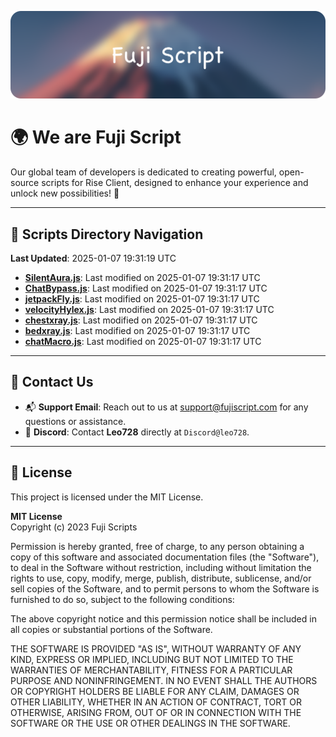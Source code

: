 ![Banner](.github/b.webp)

# 🌍 **We are Fuji Script**

Our global team of developers is dedicated to creating powerful, open-source scripts for Rise Client, designed to enhance your experience and unlock new possibilities! 🌟

---
<!-- SCRIPTS_NAVIGATION_START -->
## 📂 **Scripts Directory Navigation**

**Last Updated**: 2025-01-07 19:31:19 UTC

- **[SilentAura.js](scripts/SilentAura.js)**: Last modified on 2025-01-07 19:31:17 UTC
- **[ChatBypass.js](scripts/ChatBypass.js)**: Last modified on 2025-01-07 19:31:17 UTC
- **[jetpackFly.js](scripts/jetpackFly.js)**: Last modified on 2025-01-07 19:31:17 UTC
- **[velocityHylex.js](scripts/velocityHylex.js)**: Last modified on 2025-01-07 19:31:17 UTC
- **[chestxray.js](scripts/chestxray.js)**: Last modified on 2025-01-07 19:31:17 UTC
- **[bedxray.js](scripts/bedxray.js)**: Last modified on 2025-01-07 19:31:17 UTC
- **[chatMacro.js](scripts/chatMacro.js)**: Last modified on 2025-01-07 19:31:17 UTC

<!-- SCRIPTS_NAVIGATION_END -->

---

## 💬 **Contact Us**  
- 📬 **Support Email**: Reach out to us at [support@fujiscript.com](mailto:support@fujiscript.com) for any questions or assistance.  
- 💬 **Discord**: Contact **Leo728** directly at `Discord@leo728`.

---

## 📜 **License**

This project is licensed under the MIT License.  

**MIT License**  
Copyright (c) 2023 Fuji Scripts  

Permission is hereby granted, free of charge, to any person obtaining a copy of this software and associated documentation files (the "Software"), to deal in the Software without restriction, including without limitation the rights to use, copy, modify, merge, publish, distribute, sublicense, and/or sell copies of the Software, and to permit persons to whom the Software is furnished to do so, subject to the following conditions:  

The above copyright notice and this permission notice shall be included in all copies or substantial portions of the Software.  

THE SOFTWARE IS PROVIDED "AS IS", WITHOUT WARRANTY OF ANY KIND, EXPRESS OR IMPLIED, INCLUDING BUT NOT LIMITED TO THE WARRANTIES OF MERCHANTABILITY, FITNESS FOR A PARTICULAR PURPOSE AND NONINFRINGEMENT. IN NO EVENT SHALL THE AUTHORS OR COPYRIGHT HOLDERS BE LIABLE FOR ANY CLAIM, DAMAGES OR OTHER LIABILITY, WHETHER IN AN ACTION OF CONTRACT, TORT OR OTHERWISE, ARISING FROM, OUT OF OR IN CONNECTION WITH THE SOFTWARE OR THE USE OR OTHER DEALINGS IN THE SOFTWARE.  
